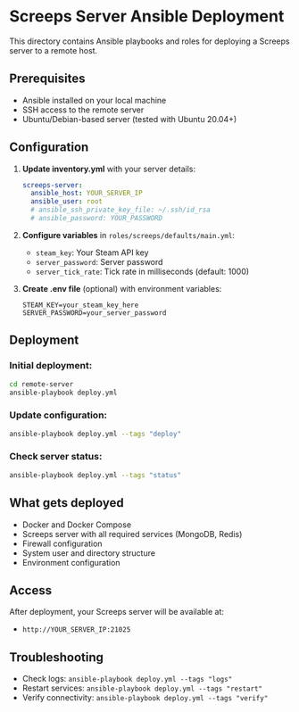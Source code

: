 # Screeps Server Ansible Deployment

This directory contains Ansible playbooks and roles for deploying a Screeps server to a remote host.

## Prerequisites

- Ansible installed on your local machine
- SSH access to the remote server
- Ubuntu/Debian-based server (tested with Ubuntu 20.04+)

## Configuration

1. **Update inventory.yml** with your server details:
   ```yaml
   screeps-server:
     ansible_host: YOUR_SERVER_IP
     ansible_user: root
     # ansible_ssh_private_key_file: ~/.ssh/id_rsa
     # ansible_password: YOUR_PASSWORD
   ```

2. **Configure variables** in `roles/screeps/defaults/main.yml`:
   - `steam_key`: Your Steam API key
   - `server_password`: Server password
   - `server_tick_rate`: Tick rate in milliseconds (default: 1000)

3. **Create .env file** (optional) with environment variables:
   ```
   STEAM_KEY=your_steam_key_here
   SERVER_PASSWORD=your_server_password
   ```

## Deployment

### Initial deployment:
```bash
cd remote-server
ansible-playbook deploy.yml
```

### Update configuration:
```bash
ansible-playbook deploy.yml --tags "deploy"
```

### Check server status:
```bash
ansible-playbook deploy.yml --tags "status"
```

## What gets deployed

- Docker and Docker Compose
- Screeps server with all required services (MongoDB, Redis)
- Firewall configuration
- System user and directory structure
- Environment configuration

## Access

After deployment, your Screeps server will be available at:
- `http://YOUR_SERVER_IP:21025`

## Troubleshooting

- Check logs: `ansible-playbook deploy.yml --tags "logs"`
- Restart services: `ansible-playbook deploy.yml --tags "restart"`
- Verify connectivity: `ansible-playbook deploy.yml --tags "verify"`

